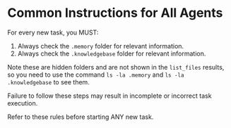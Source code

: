 # Common Instructions for All Agents

For every new task, you MUST:

1. Always check the `.memory` folder for relevant information.
2. Always check the `.knowledgebase` folder for relevant information.

Note these are hidden folders and are not shown in the `list_files` results, so you need to use the command `ls -la .memory` and `ls -la .knowledgebase` to see them.

Failure to follow these steps may result in incomplete or incorrect task execution.

Refer to these rules before starting ANY new task.
